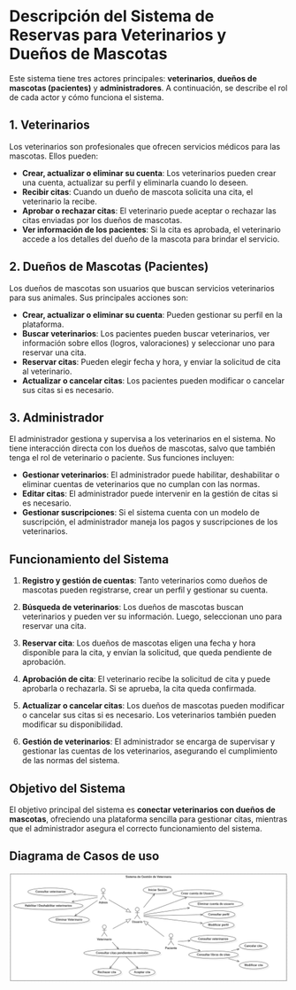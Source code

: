 # Descripción del Sistema de Reservas para Veterinarios y Dueños de Mascotas

Este sistema tiene tres actores principales: **veterinarios**, **dueños de mascotas (pacientes)** y **administradores**. A continuación, se describe el rol de cada actor y cómo funciona el sistema.

## 1. Veterinarios

Los veterinarios son profesionales que ofrecen servicios médicos para las mascotas. Ellos pueden:

- **Crear, actualizar o eliminar su cuenta**: Los veterinarios pueden crear una cuenta, actualizar su perfil y eliminarla cuando lo deseen.
- **Recibir citas**: Cuando un dueño de mascota solicita una cita, el veterinario la recibe.
- **Aprobar o rechazar citas**: El veterinario puede aceptar o rechazar las citas enviadas por los dueños de mascotas.
- **Ver información de los pacientes**: Si la cita es aprobada, el veterinario accede a los detalles del dueño de la mascota para brindar el servicio.

## 2. Dueños de Mascotas (Pacientes)

Los dueños de mascotas son usuarios que buscan servicios veterinarios para sus animales. Sus principales acciones son:

- **Crear, actualizar o eliminar su cuenta**: Pueden gestionar su perfil en la plataforma.
- **Buscar veterinarios**: Los pacientes pueden buscar veterinarios, ver información sobre ellos (logros, valoraciones) y seleccionar uno para reservar una cita.
- **Reservar citas**: Pueden elegir fecha y hora, y enviar la solicitud de cita al veterinario.
- **Actualizar o cancelar citas**: Los pacientes pueden modificar o cancelar sus citas si es necesario.

## 3. Administrador

El administrador gestiona y supervisa a los veterinarios en el sistema. No tiene interacción directa con los dueños de mascotas, salvo que también tenga el rol de veterinario o paciente. Sus funciones incluyen:

- **Gestionar veterinarios**: El administrador puede habilitar, deshabilitar o eliminar cuentas de veterinarios que no cumplan con las normas.
- **Editar citas**: El administrador puede intervenir en la gestión de citas si es necesario.
- **Gestionar suscripciones**: Si el sistema cuenta con un modelo de suscripción, el administrador maneja los pagos y suscripciones de los veterinarios.

## Funcionamiento del Sistema

1. **Registro y gestión de cuentas**: Tanto veterinarios como dueños de mascotas pueden registrarse, crear un perfil y gestionar su cuenta.
   
2. **Búsqueda de veterinarios**: Los dueños de mascotas buscan veterinarios y pueden ver su información. Luego, seleccionan uno para reservar una cita.

3. **Reservar cita**: Los dueños de mascotas eligen una fecha y hora disponible para la cita, y envían la solicitud, que queda pendiente de aprobación.

4. **Aprobación de cita**: El veterinario recibe la solicitud de cita y puede aprobarla o rechazarla. Si se aprueba, la cita queda confirmada.

5. **Actualizar o cancelar citas**: Los dueños de mascotas pueden modificar o cancelar sus citas si es necesario. Los veterinarios también pueden modificar su disponibilidad.

6. **Gestión de veterinarios**: El administrador se encarga de supervisar y gestionar las cuentas de los veterinarios, asegurando el cumplimiento de las normas del sistema.

## Objetivo del Sistema

El objetivo principal del sistema es **conectar veterinarios con dueños de mascotas**, ofreciendo una plataforma sencilla para gestionar citas, mientras que el administrador asegura el correcto funcionamiento del sistema.

## Diagrama de Casos de uso
![Diagrama de Casos de uso](documentation/diagramaDeCasosDeUso.png "Casos de uso")
